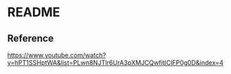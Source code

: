 # README

## Reference 
https://www.youtube.com/watch?v=hPT1SSHptWA&list=PLwn8NJTlr6UrA3pXMJCQwfitIClFP0g0D&index=4
